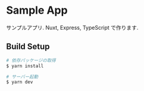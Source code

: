 # Sample App

サンプルアプリ.
Nuxt, Express, TypeScript で作ります.

## Build Setup

``` bash
# 依存パッケージの取得
$ yarn install

# サーバー起動
$ yarn dev
```
